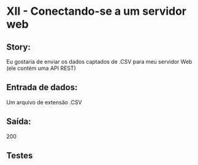 # XII - Conectando-se a um servidor web

## Story:   
Eu gostaria de enviar os dados captados de .CSV para meu servidor Web (ele contém uma API REST)  

## Entrada de dados:    
Um arquivo de extensão .CSV     

## Saída:   
200

## Testes   
